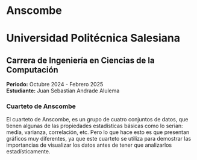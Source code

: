 # Anscombe
# Universidad Politécnica Salesiana
## Carrera de Ingeniería en Ciencias de la Computación
**Periodo:** Octubre 2024 - Febrero 2025  
**Estudiante:** Juan Sebastian Andrade Alulema

### Cuarteto de Anscombe
El cuarteto de Anscombe, es un grupo de cuatro conjuntos de datos, que tienen algunas de las propiedades estadísticas básicas como lo serian: media, varianza, correlación, etc. Pero lo que hace esto es que presentan gráficos muy diferentes, ya que este cuarteto se utiliza para demostrar las importancias de visualizar los datos antes de tener que analizarlos estadísticamente.
